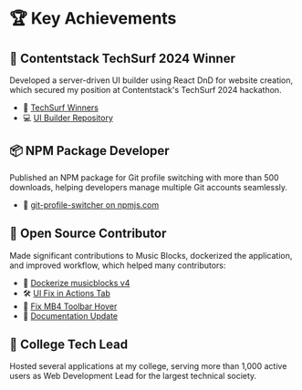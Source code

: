 # 🏆 Key Achievements

## 🏅 Contentstack TechSurf 2024 Winner
Developed a server-driven UI builder using React DnD for website creation, which secured my position at Contentstack's TechSurf 2024 hackathon.
- 🔗 [TechSurf Winners](https://www.contentstack.com/techsurf/winners)
- 💻 [UI Builder Repository](https://github.com/AdityyaX/UI_BUILDER)

## 📦 NPM Package Developer
Published an NPM package for Git profile switching with more than 500 downloads, helping developers manage multiple Git accounts seamlessly.
- 🔗 [git-profile-switcher on npmjs.com](https://www.npmjs.com/package/git-profile-switcher)

## 🌟 Open Source Contributor
Made significant contributions to Music Blocks, dockerized the application, and improved workflow, which helped many contributors:
- 🔄 [Dockerize musicblocks v4](https://github.com/sugarlabs/musicblocks/pull/3795)
- 🛠️ [UI Fix in Actions Tab](https://github.com/sugarlabs/musicblocks/pull/3753)
- 🔧 [Fix MB4 Toolbar Hover](https://github.com/sugarlabs/musicblocks/pull/3582)
- 📝 [Documentation Update](https://github.com/sugarlabs/musicblocks/pull/3572)

## 🚀 College Tech Lead
Hosted several applications at my college, serving more than 1,000 active users as Web Development Lead for the largest technical society.
